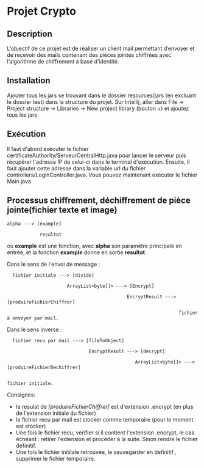 # Projet Crypto

## Description
L’objectif de ce projet est de réaliser un client mail permettant d’envoyer et de recevoir des mails contenant des pièces jointes chiffrées avec l’algorithme de chiffrement à base d’identité.

## Installation
Ajouter tous les jars se trouvant dans le dossier resources/jars (en excluant le dossier test) dans la structure du projet.
Sur Intellij, aller dans File -> Project structure -> Libraries -> New project library (bouton +) et ajoutez tous les jars

## Exécution
Il faut d'abord exécuter le fichier certificateAuthority/ServeurCentralHttp.java pour lancer le serveur puis récupérer l'adresse IP de celui-ci dans le terminal d'exécution. Ensuite, il faut ajouter 
cette adresse dans la variable url du fichier controllers/LoginController.java. Vous pouvez maintenant exécuter le fichier Main.java.


## Processus chiffrement, déchiffrement de pièce jointe(fichier texte et image)



    alpha ---> [example]
    
                resultat

où **example** est une fonction, avec **alpha** son paramètre principale en entrée, et la fonction **example** donne en sortie **resultat**.


Dans le sens de l'envoi de message :

      Fichier initiale ---> [divide]

                          ArrayList<byte[]> ---> [Encrypt]
                              
                                                EncryptResult ---> [produireFichierChiffrer]
                                                               
                                                                   fichier à envoyer par mail.
                                                                                                       
                                                                                                   
Dans le sens inverse :

      fichier recu par mail ---> [fileToObject]
                                          
                                  EncryptResult ---> [decrypt]
                                            
                                                   ArrayList<byte[]> ---> [produireFichierDechiffrer]
                                                              
                                                                                fichier initiale.
                                                                                      
Consignes:

* le resulat de *[produireFichierChiffrer]* est d'extension .encrypt (en plus de l'extension initiale du fichier)
* le fichier recu par mail est stocker comme temporaire (pour le moment est stocker)
* Une fois le fichier recu, verifier si il contient l'extension .encrypt, le cas échéant : retirer l'extension et procéder à la suite. Sinon rendre le fichier definitif.
* Une fois le fichier initilale retrouvée, le sauvegarder en definitif , supprimer le fichier temporaire.
